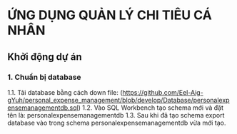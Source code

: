 <h1>ỨNG DỤNG QUẢN LÝ CHI TIÊU CÁ NHÂN</h1>

## Khởi động dự án

### 1. Chuẩn bị database
1.1. Tải database bằng cách down file: (https://github.com/Eel-Aig-gYuh/personal_expense_management/blob/develop/Database/personalexpensemanagementdb.sql)
1.2. Vào SQL Workbench tạo schema mới và đặt tên là: personalexpensemanagementdb
1.3. Sau khi đã tạo schema export database vào trong schema personalexpensemanagementdb vừa mới tạo.

